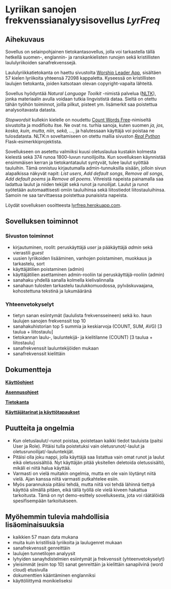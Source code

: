 # Lyriikan sanojen frekvenssianalyysisovellus *LyrFreq*

## Aihekuvaus

Sovellus on selainpohjainen tietokantasovellus, jolla voi tarkastella tällä hetkellä suomen-, englannin- ja ranskankielisten runojen sekä kristillisten laululyriikoiden sanafrekvenssejä.

Laululyriikkatietokanta on haettu sivustolta [Worship Leader App](https://worshipleaderapp.com/en/download-song-database-opensong-openlp-and-quelea), sisältäen 57 kielen lyriikoita yhteensä 72098 kappaletta. Kyseessä on kristillisten laulujen tietokanta, joiden katsotaan olevan copyright-vapaita lähteitä.

Sovellus hyödyntää *Natural Language Toolkit* -nimistä palvelua ([NLTK](https://www.nltk.org/)), jonka materiaalin avulla voidaan tutkia lingvististä dataa. Sieltä on otettu tähän työhön toiminnot, joilla pilkut, pisteet ym. lisämerkit saa poistettua analysoitavasta datasta.

*Stopwordsit* kullekin kielelle on noudettu [Count Words Free](https://countwordsfree.com/)-nimiseltä sivustolta ja modifioitu itse. Ne ovat ns. turhia sanoja, kuten suomen *ja, jos, koska, kuin, mutta, niin, sekä, ...*, ja halutessaan käyttäjä voi poistaa ne tulosdatasta. NLTK:n soveltamiseen on otettu mallia sivuston [*Real Python*](https://realpython.com/flask-by-example-part-1-project-setup/) Flask-esimerkkiprojektista.

Sovellukseen on asetettu valmiiksi kuusi oletuslaulua kustakin kolmesta kielestä sekä 374 runoa 1800-luvun runoilijoilta. Kun sovelluksen käynnistää ensimmäisen kerran ja tietokantataulut syntyvät, tulee laulut syöttää tauluihin. Tämä onnistuu kirjautumalla admin-tunnuksilla sisään, jolloin sivun alapalkissa näkyvät napit: *List users*, *Add default songs*, *Remove all songs*, *Add default poems* ja *Remove all poems*. Vihreistä napeista painamalla saa ladattua laulut ja niiden tekijät sekä runot ja runoilijat. Laulut ja runot syötetään automaattisesti omiin tauluihinsa sekä liitostiedot liitostauluihinsa. Samoin ne saa tarvittaessa poistettua punaisista napeista.

Löydät sovelluksen osoitteesta [lyrfreq.herokuapp.com](https://lyrfreq.herokuapp.com/).

## Sovelluksen toiminnot

### Sivuston toiminnot
- kirjautuminen, roolit: peruskäyttäjä *user* ja pääkäyttäjä *admin* sekä vierastili *guest*
- uusien lyriikoiden lisääminen, vanhojen poistaminen, muokkaus ja tarkastelu, sort
- käyttäjätilien poistaminen (admin)
- käyttäjätilien asettaminen admin-rooliin tai peruskäyttäjä-rooliin (admin)
- sanahaku yhdellä sanalla kolmella kielivalinnalla
- sanahaun tulosten tarkastelu taulukkomuodossa, pylväskuvaajana, kohostettuna tekstinä ja lukumääränä

### Yhteenvetokyselyt
- tietyn sanan esiintymät (laululista frekvensseineen) sekä ko. haun laulujen sanojen frekvenssit top 10
- sanahakuhistorian top 5 summia ja keskiarvoja (COUNT, SUM, AVG) [3 taulua + liitostaulu]
- tietokannan laulu-, lauluntekijä- ja kielitilanne (COUNT) [3 taulua + liitostaulu]
- sanafrekvenssit lauluntekijöiden mukaan
- sanafrekvenssit kielittäin

## Dokumentteja

[**Käyttöohjeet**](documentation/kayttoohje.md)

[**Asennusohjeet**](documentation/asennusohje.md)

[**Tietokanta**](documentation/tietokanta.md)

[**Käyttäjätarinat ja käyttötapaukset**](documentation/user_stories.md)

## Puutteita ja ongelmia

* Kun oletuslaulut/-runot poistaa, poistetaan kaikki tiedot tauluista (paitsi User ja Role). Pitäisi tulla poistetuksi vain oletusrunot/-laulut ja oletusrunoilijat/-lauluntekijät.
* Pitäisi olla joku nappi, jolla käyttäjä saa listattua vain omat runot ja laulut eikä oletussisältöä. Nyt käyttäjän pitää yksitellen deletoida oletussisältö, mikäli ei niitä halua käyttää.
* Varmasti on vielä muitakin ongelmia, mutta en ole vain löytänyt niitä vielä. Ajan kanssa niitä varmasti putkahtelee esiin.
* Myös parannuksia pitäisi tehdä, mutta niitä voi tehdä lähinnä tiettyä käyttöä silmällä pitäen, eikä tällä työllä ole vielä kiveen hakattua tarkoitusta. Tämä on nyt demo-esittely sovelluksesta, jota voi räätälöidä spesifisempään tarkoitukseen.

## Myöhemmin tulevia mahdollisia lisäominaisuuksia

* kaikkien 57 maan data mukana
* muita kuin kristillisiä lyriikoita ja laulugenret mukaan
* sanafrekvenssit genreittäin
* laulujen tunnetilojen analyysit
* lyhyiden sanayhdistelmien esiintymät ja frekvenssit (yhteenvetokyselyt)
* yleisimmät (esim top 10) sanat genreittäin ja kielittäin sanapilvinä (word cloud) etusivulla
* dokumenttien kääntäminen englanniksi
* käyttöliittymä monikieliseksi
